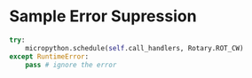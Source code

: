 # Sample Error Supression

```py
try:
    micropython.schedule(self.call_handlers, Rotary.ROT_CW)
except RuntimeError:
    pass # ignore the error
```